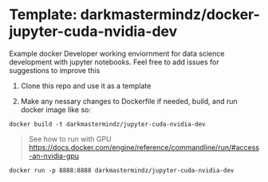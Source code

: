 # Template: darkmastermindz/docker-jupyter-cuda-nvidia-dev 

Example docker Developer working enviornment for data science development with jupyter notebooks.
Feel free to add issues for suggestions to improve this

1. Clone this repo and use it as a template

2. Make any nessary changes to Dockerfile if needed, build, and run docker image like so:

`docker build -t darkmastermindz/jupyter-cuda-nvidia-dev`

> See how to run with GPU https://docs.docker.com/engine/reference/commandline/run/#access-an-nvidia-gpu

`docker run -p 8888:8888 darkmastermindz/jupyter-cuda-nvidia-dev`
